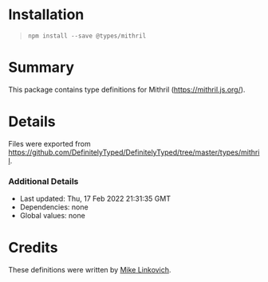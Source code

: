# Installation
> `npm install --save @types/mithril`

# Summary
This package contains type definitions for Mithril (https://mithril.js.org/).

# Details
Files were exported from https://github.com/DefinitelyTyped/DefinitelyTyped/tree/master/types/mithril.

### Additional Details
 * Last updated: Thu, 17 Feb 2022 21:31:35 GMT
 * Dependencies: none
 * Global values: none

# Credits
These definitions were written by [Mike Linkovich](https://github.com/spacejack).
